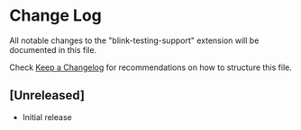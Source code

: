 # Change Log

All notable changes to the "blink-testing-support" extension will be documented in this file.

Check [Keep a Changelog](http://keepachangelog.com/) for recommendations on how to structure this file.

## [Unreleased]

- Initial release